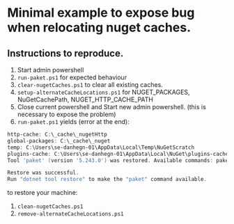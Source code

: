 # Minimal example to expose bug when relocating nuget caches.

## Instructions to reproduce.

1) Start admin powershell
2) `run-paket.ps1` for expected behaviour
3) `clear-nugetCaches.ps1` to clear all existing caches.
4) `setup-alternateCacheLocations.ps1` for NUGET_PACKAGES, NuGetCachePath, NUGET_HTTP_CACHE_PATH
5) Close current powershell and Start new admin powershell. (this is necessary to expose the problem)
6) `run-paket.ps1` yields (error at the end):

```powershell
http-cache: C:\_cache\_nugetHttp
global-packages: C:\_cache\_nuget
temp: C:\Users\se-danhegn-01\AppData\Local\Temp\NuGetScratch
plugins-cache: C:\Users\se-danhegn-01\AppData\Local\NuGet\plugins-cache
Tool 'paket' (version '5.243.0') was restored. Available commands: paket

Restore was successful.
Run "dotnet tool restore" to make the "paket" command available.
```

to restore your machine:

1) `clean-nugetCaches.ps1`
2) `remove-alternateCacheLocations.ps1`